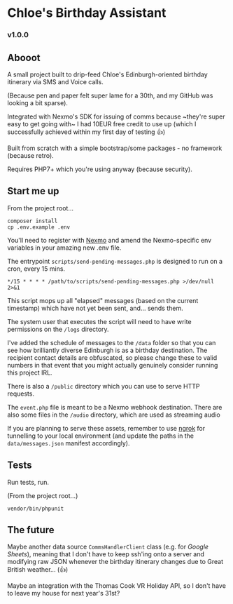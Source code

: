 # Chloe's Birthday Assistant

### v1.0.0

## Abooot

A small project built to drip-feed Chloe's Edinburgh-oriented birthday itinerary via SMS and Voice calls.

(Because pen and paper felt super lame for a 30th, and my GitHub was looking a bit sparse).

Integrated with Nexmo's SDK for issuing of comms because ~they're super easy to get going with~
I had 10EUR free credit to use up (which I successfully achieved within my first day of testing :thumbsup:)

Built from scratch with a simple bootstrap/some packages - no framework (because retro).

Requires PHP7+ which you're using anyway (because security).

## Start me up

From the project root...

```
composer install
cp .env.example .env
```

You'll need to register with [Nexmo](https://www.nexmo.com/) and amend the Nexmo-specific env variables in your amazing new .env file.

The entrypoint `scripts/send-pending-messages.php` is designed to run on a cron, every 15 mins.

```
*/15 * * * * /path/to/scripts/send-pending-messages.php >/dev/null 2>&1
```

This script mops up all "elapsed" messages (based on the current timestamp) which have not yet been sent, and... sends them.

The system user that executes the script will need to have write permissions on the `/logs` directory.

I've added the schedule of messages to the `/data` folder so that you can see how brilliantly diverse Edinburgh is as a birthday destination.
The recipient contact details are obfuscated, so please change these to valid numbers in that event that you might actually genuinely consider running this project IRL.

There is also a `/public` directory which you can use to serve HTTP requests.

The `event.php` file is meant to be a Nexmo webhook destination. There are also some files in the `/audio` directory, which are used as streaming audio

If you are planning to serve these assets, remember to use [ngrok](https://ngrok.com/) for tunnelling to your local environment (and update the paths in the `data/messages.json` manifest accordingly). 

## Tests

Run tests, run.

(From the project root...)

```
vendor/bin/phpunit
```

## The future

Maybe another data source `CommsHandlerClient` class (e.g. for *Google Sheets*),
meaning that I don't have to keep ssh'ing onto a server and modifying raw JSON
whenever the birthday itinerary changes due to Great British weather... (:thumbsup:)

Maybe an integration with the Thomas Cook VR Holiday API, so I don't have to leave my house for next year's 31st?
